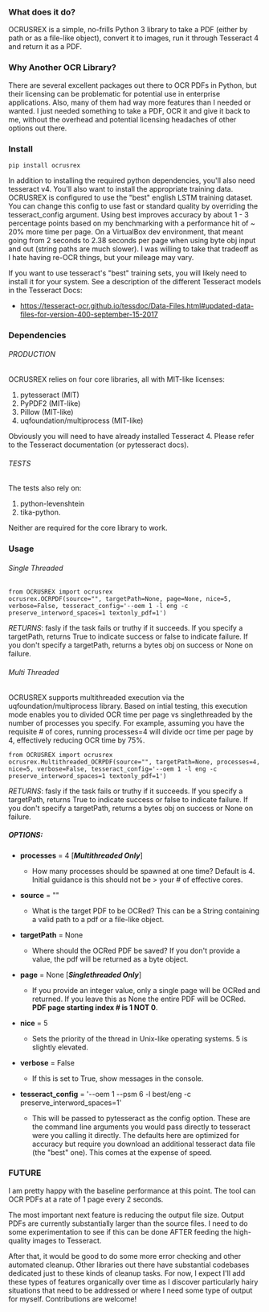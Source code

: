 ### What does it do?

OCRUSREX is a simple, no-frills Python 3 library to take a PDF (either by path or as a file-like object), convert
it to images, run it through Tesseract 4 and return it as a PDF.

### Why Another OCR Library?

There are several excellent packages out there to OCR PDFs in Python, but their licensing can be problematic
for potential use in enterprise applications. Also, many of them had way more features than I needed or wanted.
I just needed something to take a PDF, OCR it and give it back to me, without the overhead and potential licensing
headaches of other options out there.

### Install

`pip install ocrusrex`

In addition to installing the required python dependencies, you'll also need tesseract v4. You'll also want to install
the appropriate training data. OCRUSREX is configured to use the "best" english LSTM training dataset. You can change this
config to use fast or standard quality by overriding the tesseract_config argument. Using best improves accuracy by about 
1 - 3 percentage points based on my benchmarking with a performance hit of ~ 20% more time per page. On a VirtualBox dev
environment, that meant going from 2 seconds to 2.38 seconds per page when using byte obj input and out (string paths are
much slower). I was willing to take that tradeoff as I hate having re-OCR things, but your mileage may vary.

If you want to use tesseract's "best" training sets, you will likely need to install it for your 
system. See a description of the different Tesseract models in the Tesseract Docs:

* https://tesseract-ocr.github.io/tessdoc/Data-Files.html#updated-data-files-for-version-400-september-15-2017

### Dependencies

###### PRODUCTION
        
OCRUSREX relies on four core libraries, all with MIT-like
licenses:

1) pytesseract (MIT)
2) PyPDF2 (MIT-like)
3) Pillow (MIT-like)
4) uqfoundation/multiprocess (MIT-like)

Obviously you will need to have already installed Tesseract 4. Please refer to the Tesseract documentation (or pytesseract docs).

###### TESTS

The tests also rely on:

1) python-levenshtein
2) tika-python.

Neither are required for the core library to work.

### Usage

###### Single Threaded

    from OCRUSREX import ocrusrex
    ocrusrex.OCRPDF(source="", targetPath=None, page=None, nice=5, verbose=False, tesseract_config='--oem 1 -l eng -c preserve_interword_spaces=1 textonly_pdf=1')

_RETURNS_: fasly if the task fails or truthy if it succeeds. If you specify a targetPath, returns True to indicate success
or false to indicate failure. If you don't specify a targetPath, returns a bytes obj on success or None on failure. 

###### Multi Threaded

OCRUSREX supports multithreaded execution via the uqfoundation/multiprocess library. Based on intial testing, this 
execution mode enables you to divided OCR time per page vs singlethreaded by the number of processes you specify.
For example, assuming you have the requisite # of cores, running processes=4 will divide ocr time per page by 4, effectively
reducing OCR time by 75%. 

    from OCRUSREX import ocrusrex
    ocrusrex.Multithreaded_OCRPDF(source="", targetPath=None, processes=4, nice=5, verbose=False, tesseract_config='--oem 1 -l eng -c preserve_interword_spaces=1 textonly_pdf=1')

_RETURNS_: fasly if the task fails or truthy if it succeeds. If you specify a targetPath, returns True to indicate success
or false to indicate failure. If you don't specify a targetPath, returns a bytes obj on success or None on failure. 

##### OPTIONS:

* **processes** = 4 [**_Multithreaded Only_**]
  * How many processes should be spawned at one time? Default is 4. Initial guidance is this should not be > your # of effective cores. 

* **source** = ""
  * What is the target PDF to be OCRed? This can be a String containing a valid path to a pdf or a file-like
object.

* **targetPath** = None
  * Where should the OCRed PDF be saved? If you don't provide a value, the pdf will be returned as a byte
    object.
  
* **page** = None [**_Singlethreaded Only_**]
  * If you provide an integer value, only a single page will be OCRed and returned. If you leave this as None
            the entire PDF will be OCRed. **PDF page starting index # is 1 NOT 0**.

* **nice** = 5
   * Sets the priority of the thread in Unix-like operating systems. 5 is slightly elevated.

* **verbose** = False
   * If this is set to True, show messages in the console.

* **tesseract_config** = '--oem 1 --psm 6 -l best/eng -c preserve_interword_spaces=1'
   * This will be passed to pytesseract as the config option. These are the command line arguments
            you would pass directly to tesseract were you calling it directly. The defaults here are
            optimized for accuracy but require you download an additional tesseract data file (the "best" one).
            This comes at the expense of speed.

### FUTURE

I am pretty happy with the baseline performance at this point. The tool can OCR PDFs at a rate of 1 page every 2 seconds.

The most important next feature is reducing the output file size. Output PDFs are currently substantially larger than the
source files. I need to do some experimentation to see if this can be done AFTER feeding the high-quality images to Tesseract.

After that, it would be good to do some more error checking and other automated cleanup. Other libraries out there have
substantial codebases dedicated just to these kinds of cleanup tasks. For now, I expect I'll add these types of features
organically over time as I discover particularly hairy situations that need to be addressed or where I need some type of output
for myself. Contributions are welcome!